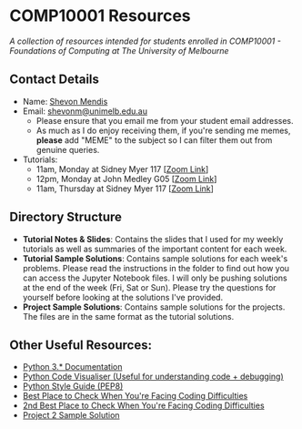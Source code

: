 # COMP10001 Resources
_A collection of resources intended for students enrolled in COMP10001 - Foundations of Computing at The University of Melbourne_

## Contact Details
* Name: [Shevon Mendis](https://www.linkedin.com/in/mendiss/)
* Email: shevonm@unimelb.edu.au
   * Please ensure that you email me from your student email addresses.
   * As much as I do enjoy receiving them, if you're sending me memes, **please** add "MEME" to the subject so I can filter them out from genuine queries.
* Tutorials:
   * 11am, Monday   at Sidney Myer 117 \[[Zoom Link](https://unimelb.zoom.us/j/809749688)\]
   * 12pm, Monday   at John Medley G05 \[[Zoom Link](https://unimelb.zoom.us/j/396012212)\]
   * 11am, Thursday at Sidney Myer 117 \[[Zoom Link](https://unimelb.zoom.us/j/545327115)\]

## Directory Structure
* **Tutorial Notes & Slides**: Contains the slides that I used for my weekly tutorials as well as summaries of the important content for each week.
* **Tutorial Sample Solutions**: Contains sample solutions for each week's problems. Please read the instructions in the folder to find out how you can access the Jupyter Notebook files. I will only be pushing solutions at the end of the week (Fri, Sat or Sun). Please try the questions for yourself before looking at the solutions I've provided.
* **Project Sample Solutions**: Contains sample solutions for the projects. The files are in the same format as the tutorial solutions.

## Other Useful Resources:
* [Python 3.* Documentation](https://docs.python.org/3/library/index.html)
* [Python Code Visualiser (Useful for understanding code + debugging)](http://pythontutor.com/visualize.html#mode=edit)
* [Python Style Guide (PEP8)](https://www.python.org/dev/peps/pep-0008/)
* [Best Place to Check When You're Facing Coding Difficulties](https://www.google.com/)
* [2nd Best Place to Check When You're Facing Coding Difficulties](https://stackoverflow.com/)
* [Project 2 Sample Solution](https://www.youtube.com/watch?v=dQw4w9WgXcQ)
